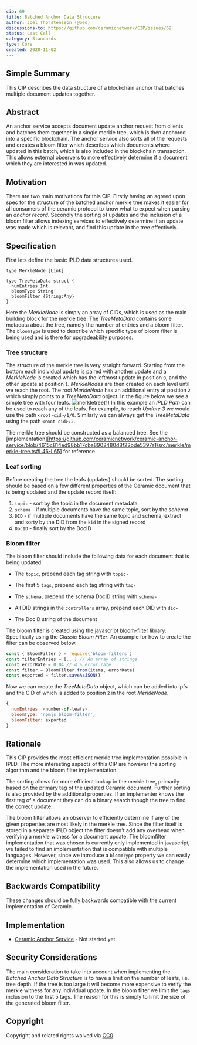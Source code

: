 ```yaml
---
cip: 69
title: Batched Anchor Data Structure
author: Joel Thorstensson (@oed)
discussions-to: https://github.com/ceramicnetwork/CIP/issues/69
status: Last Call
category: Standards
type: Core
created: 2020-11-02
---
```


## Simple Summary
This CIP describes the data structure of a blockchain anchor that batches multiple document updates together. 


## Abstract
An anchor service accepts document update anchor request from clients and batches them together in a single merkle tree, which is then anchored into a specific blockchain. The anchor service also sorts all of the requests and creates a bloom filter which describes which documents where updated in this batch, which is also included in the blockchain transaction. This allows external observers to more effectively determine if a document which they are interested in was updated.


## Motivation
There are two main motivations for this CIP. Firstly having an agreed upon spec for the structure of the batched anchor merkle tree makes it easier for all consumers of the ceramic protocol to know what to expect when parsing an *anchor record*. Secondly the sorting of updates and the inclusion of a bloom filter allows indexing services to effectively determine if an update was made which is relevant, and find this update in the tree effectively.


## Specification

First lets define the basic IPLD data structures used.
```ipldsch
type MerkleNode [Link]

type TreeMetaData struct {
  numEntries Int
  bloomType String
  bloomFilter {String:Any}
}
```
Here the *MerkleNode* is simply an array of CIDs, which is used as the main building block for the merkle tree. The *TreeMetaData* contains some metadata about the tree, namely the number of entries and a bloom filter. The `bloomType` is used to describe which specific type of bloom filter is being used and is there for upgradeability purposes.

### Tree structure
The structure of the merkle tree is very straight forward. Starting from the bottom each individual update is paired with another update and a *MerkleNode* is created which has the leftmost update in position `0`, and the other update at position `1`. *MerkleNodes* are then created on each level until we reach the root. The root *MerkleNode* has an additional entry at position `2` which simply points to a *TreeMetaData* object. In the figure below we see a simple tree with four leafs.
![merkletree(1)](https://user-images.githubusercontent.com/3909429/97851426-a83bf900-1cf5-11eb-9d9f-e7b568138850.png)
In this example an *IPLD Path* can be used to reach any of the leafs. For example, to reach *Update 3* we would use the path `<root-cid>/1/0`. Similarly we can always get the *TreeMetaData* using the path `<root-cid>/2`.

The merkle tree should be constructed as a balanced tree. See the [implementation][https://github.com/ceramicnetwork/ceramic-anchor-service/blob/4615c814ed98bb17cba8902480d8f22bde5397a1/src/merkle/merkle-tree.ts#L46-L65] for reference.


### Leaf sorting
Before creating the tree the leafs (updates) should be sorted. The sorting should be based on a few different properties of the Ceramic document that is being updated and the update record itself:

1. `topic` - sort by the topic in the document metadata
2. `schema` - if multiple documents have the same topic, sort by the *schema*
3. `DID` - if multiple documents have the same topic and schema, extract and sorty by the DID from the `kid` in the signed record
4. `DocID` - finally sort by the DocID


### Bloom filter
The bloom filter should include the following data for each document that is being updated:

* The `topic`, prepend each tag string with `topic-`

* The first 5 `tags`, prepend each tag string with `tag-`
* The `schema`, prepend the schema DocID string with `schema-`
* All DID strings in the `controllers` array, prepend each DID with `did-`
* The DocID string of the document

The bloom filter is created using the javascript [bloom-filter](https://github.com/Callidon/bloom-filters) library. Specifically using the *Classic Bloom Filter*. An example for how to create the filter can be observed below.

```js
const { BloomFilter } = require('bloom-filters')
const filterEntries = [...] // An array of strings
const errorRate = 0.04 // 4 % error rate
const filter = BloomFilter.from(items, errorRate)
const exported = filter.saveAsJSON()
```

Now we can create the *TreeMetaData* object, which can be added into ipfs and the CID of which is added to position `2` in the root *MerkleNode*.

```js
{
  numEntries: <number-of-leafs>,
  bloomType: 'npmjs_bloom-filter',
  bloomFilter: exported
}
```


## Rationale
This CIP provides the most efficient merkle tree implementation possible in IPLD. The more interesting aspects of this CIP are however the sorting algorithm and the bloom filter implementation. 

The sorting allows for more efficient lookup in the merkle tree, primarily based on the primary tag of the updated Ceramic document. Further sorting is also provided by the additional properties. If an implementer knows the first tag of a document they can do a binary search though the tree to find the correct update.

The bloom filter allows an observer to efficiently determine if any of the given properties are most likely in the merkle tree. Since the filter itself is stored in a separate IPLD object the filter doesn't add any overhead when verifying a merkle witness for a document update. The bloomfilter implementation that was chosen is currently only implemented in javascript, we failed to find an implementation that is compatible with multiple languages. However, since we introduce a `bloomType` property we can easily determine which implementation was used. This also allows us to change the implementation used in the future.


## Backwards Compatibility
These changes should be fully backwards compatible with the current implementation of Ceramic.


## Implementation
* [Ceramic Anchor Service](https://github.com/ceramicnetwork/ceramic-anchor-service) - Not started yet.


## Security Considerations
The main consideration to take into account when implementing the *Batched Anchor Data Structure* is to have a limit on the number of leafs, i.e. tree depth. If the tree is too large it will become more expensive to verify the merkle witness for any individual update. 
In the bloom filter we limit the `tags` inclusion to the first 5 tags. The reason for this is simply to limit the size of the generated bloom filter. 


## Copyright
Copyright and related rights waived via [CC0](https://creativecommons.org/publicdomain/zero/1.0/).